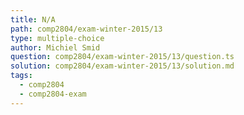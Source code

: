 ```yaml
---
title: N/A
path: comp2804/exam-winter-2015/13
type: multiple-choice
author: Michiel Smid
question: comp2804/exam-winter-2015/13/question.ts
solution: comp2804/exam-winter-2015/13/solution.md
tags:
  - comp2804
  - comp2804-exam
---
```


